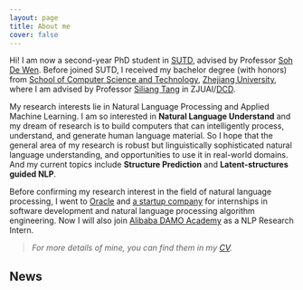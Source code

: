 ```yaml
---
layout: page
title: About me
cover: false
---
```


Hi! I am now a second-year PhD student in [SUTD](https://istd.sutd.edu.sg/), advised 
by Professor [Soh De Wen](https://istd.sutd.edu.sg/people/faculty/soh-de-wen). Before 
joined SUTD, I received my bachelor degree (with honors) from [School of Computer Science and Technology](http://www.cs.zju.edu.cn/), [Zhejiang University](http://www.zju.edu.cn/), where I am advised by Professor [Siliang Tang](https://person.zju.edu.cn/siliang) in ZJUAI/[DCD](http://www.dcd.zju.edu.cn/). 

My research interests lie in Natural Language Processing and Applied Machine Learning.
I am so interested in **Natural Language Understand** and my dream of research is to 
build computers that can intelligently process, understand, and generate human language
material. So I hope that the general area of my research is robust but linguistically 
sophisticated natural language understanding, and opportunities to use it in real-world
domains. And my current topics include **Structure Prediction** and **Latent-structures guided NLP**.

Before confirming my research interest in the field of natural language processing, 
I went to [Oracle](https://www.oracle.com/cn/index.html) and [a startup company](https://www.eigentech.ai/en/) for internships in software development and natural language processing algorithm engineering. Now I will also join [Alibaba DAMO Academy](https://damo.alibaba.com/) as a NLP Research Intern.

> _For more details of mine, you can find them in my [CV](cv.md)._

## News

